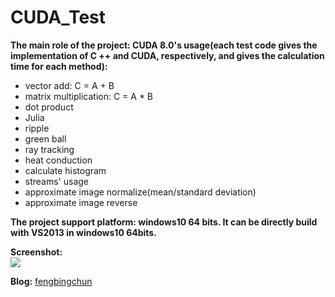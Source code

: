 # CUDA_Test
**The main role of the project: CUDA 8.0's usage(each test code gives the implementation of C ++ and CUDA, respectively, and gives the calculation time for each method):**
- vector add: C = A + B
- matrix multiplication: C = A * B
- dot product
- Julia
- ripple
- green ball
- ray tracking
- heat conduction
- calculate histogram
- streams' usage
- approximate image normalize(mean/standard deviation)
- approximate image reverse

**The project support platform: windows10 64 bits. It can be directly build with VS2013 in windows10 64bits.**

**Screenshot:**  
![](https://github.com/fengbingchun/CUDA_Test/blob/master/prj/x86_x64_vc12/Screenshot.png)

**Blog:** [fengbingchun](http://blog.csdn.net/fengbingchun/article/category/1531463)